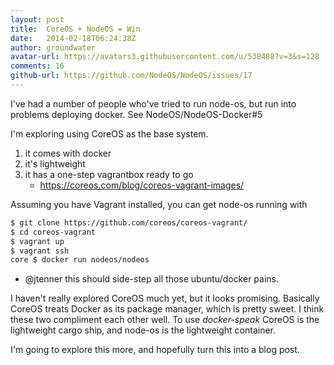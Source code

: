 ```yaml
---
layout: post
title:  CoreOS + NodeOS = Win
date:   2014-02-18T06:24:38Z
author: groundwater
avatar-url: https://avatars3.githubusercontent.com/u/538488?v=3&s=128
comments: 16
github-url: https://github.com/NodeOS/NodeOS/issues/17
---
```

I've had a number of people who've tried to run node-os, but run into problems deploying docker. See NodeOS/NodeOS-Docker#5

I'm exploring using CoreOS as the base system.
1. it comes with docker
2. it's lightweight
3. it has a one-step vagrantbox ready to go 
   - https://coreos.com/blog/coreos-vagrant-images/

Assuming you have Vagrant installed, you can get node-os running with

``` bash
$ git clone https://github.com/coreos/coreos-vagrant/
$ cd coreos-vagrant
$ vagrant up
$ vagrant ssh
core $ docker run nodeos/nodeos
```
- @jtenner this should side-step all those ubuntu/docker pains.

I haven't really explored CoreOS much yet, but it looks promising. Basically CoreOS treats Docker as its package manager, which is pretty sweet. I think these two compliment each other well. To use _docker-speak_ CoreOS is the lightweight cargo ship, and node-os is the lightweight container.

I'm going to explore this more, and hopefully turn this into a blog post.

